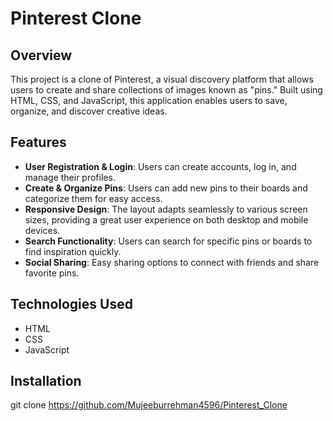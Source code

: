# Pinterest Clone

## Overview
This project is a clone of Pinterest, a visual discovery platform that allows users to create and share collections of images known as "pins." Built using HTML, CSS, and JavaScript, this application enables users to save, organize, and discover creative ideas.

## Features
- **User Registration & Login**: Users can create accounts, log in, and manage their profiles.
- **Create & Organize Pins**: Users can add new pins to their boards and categorize them for easy access.
- **Responsive Design**: The layout adapts seamlessly to various screen sizes, providing a great user experience on both desktop and mobile devices.
- **Search Functionality**: Users can search for specific pins or boards to find inspiration quickly.
- **Social Sharing**: Easy sharing options to connect with friends and share favorite pins.

## Technologies Used
- HTML
- CSS
- JavaScript

## Installation

   git clone https://github.com/Mujeeburrehman4596/Pinterest_Clone
